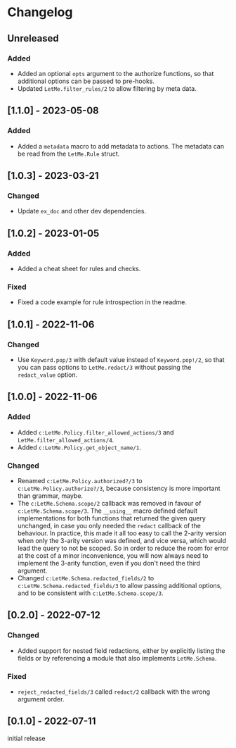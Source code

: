 # Changelog

## Unreleased

### Added

- Added an optional `opts` argument to the authorize functions, so that
  additional options can be passed to pre-hooks.
- Updated `LetMe.filter_rules/2` to allow filtering by meta data.

## [1.1.0] - 2023-05-08

### Added

- Added a `metadata` macro to add metadata to actions. The metadata can be read
  from the `LetMe.Rule` struct.

## [1.0.3] - 2023-03-21

### Changed

- Update `ex_doc` and other dev dependencies.

## [1.0.2] - 2023-01-05

### Added

- Added a cheat sheet for rules and checks.

### Fixed

- Fixed a code example for rule introspection in the readme.

## [1.0.1] - 2022-11-06

### Changed

- Use `Keyword.pop/3` with default value instead of `Keyword.pop!/2`, so that
  you can pass options to `LetMe.redact/3` without passing the `redact_value`
  option.

## [1.0.0] - 2022-11-06

### Added

- Added `c:LetMe.Policy.filter_allowed_actions/3` and
  `LetMe.filter_allowed_actions/4`.
- Added `c:LetMe.Policy.get_object_name/1`.

### Changed

- Renamed `c:LetMe.Policy.authorized?/3` to `c:LetMe.Policy.authorize?/3`,
  because consistency is more important than grammar, maybe.
- The `c:LetMe.Schema.scope/2` callback was removed in favour of
  `c:LetMe.Schema.scope/3`. The `__using__` macro defined default
  implementations for both functions that returned the given query unchanged, in
  case you only needed the `redact` callback of the behaviour. In practice, this
  made it all too easy to call the 2-arity version when only the 3-arity
  version was defined, and vice versa, which would lead the query to not be
  scoped. So in order to reduce the room for error at the cost of a minor
  inconvenience, you will now always need to implement the 3-arity function,
  even if you don't need the third argument.
- Changed `c:LetMe.Schema.redacted_fields/2` to
  `c:LetMe.Schema.redacted_fields/3` to allow passing additional options, and to
  be consistent with `c:LetMe.Schema.scope/3`.

## [0.2.0] - 2022-07-12

### Changed

- Added support for nested field redactions, either by explicitly listing the
  fields or by referencing a module that also implements `LetMe.Schema`.

### Fixed

- `reject_redacted_fields/3` called `redact/2` callback with the wrong argument
  order.

## [0.1.0] - 2022-07-11

initial release
